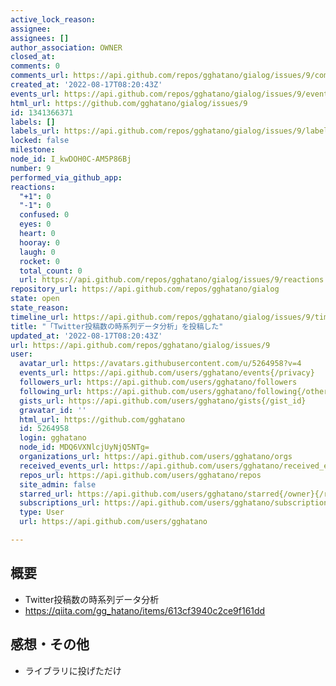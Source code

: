 ```yaml
---
active_lock_reason: 
assignee: 
assignees: []
author_association: OWNER
closed_at: 
comments: 0
comments_url: https://api.github.com/repos/gghatano/gialog/issues/9/comments
created_at: '2022-08-17T08:20:43Z'
events_url: https://api.github.com/repos/gghatano/gialog/issues/9/events
html_url: https://github.com/gghatano/gialog/issues/9
id: 1341366371
labels: []
labels_url: https://api.github.com/repos/gghatano/gialog/issues/9/labels{/name}
locked: false
milestone: 
node_id: I_kwDOH0C-AM5P86Bj
number: 9
performed_via_github_app: 
reactions:
  "+1": 0
  "-1": 0
  confused: 0
  eyes: 0
  heart: 0
  hooray: 0
  laugh: 0
  rocket: 0
  total_count: 0
  url: https://api.github.com/repos/gghatano/gialog/issues/9/reactions
repository_url: https://api.github.com/repos/gghatano/gialog
state: open
state_reason: 
timeline_url: https://api.github.com/repos/gghatano/gialog/issues/9/timeline
title: "「Twitter投稿数の時系列データ分析」を投稿した"
updated_at: '2022-08-17T08:20:43Z'
url: https://api.github.com/repos/gghatano/gialog/issues/9
user:
  avatar_url: https://avatars.githubusercontent.com/u/5264958?v=4
  events_url: https://api.github.com/users/gghatano/events{/privacy}
  followers_url: https://api.github.com/users/gghatano/followers
  following_url: https://api.github.com/users/gghatano/following{/other_user}
  gists_url: https://api.github.com/users/gghatano/gists{/gist_id}
  gravatar_id: ''
  html_url: https://github.com/gghatano
  id: 5264958
  login: gghatano
  node_id: MDQ6VXNlcjUyNjQ5NTg=
  organizations_url: https://api.github.com/users/gghatano/orgs
  received_events_url: https://api.github.com/users/gghatano/received_events
  repos_url: https://api.github.com/users/gghatano/repos
  site_admin: false
  starred_url: https://api.github.com/users/gghatano/starred{/owner}{/repo}
  subscriptions_url: https://api.github.com/users/gghatano/subscriptions
  type: User
  url: https://api.github.com/users/gghatano

---
```

## 概要
- Twitter投稿数の時系列データ分析
- https://qiita.com/gg_hatano/items/613cf3940c2ce9f161dd

## 感想・その他
- ライブラリに投げただけ

